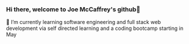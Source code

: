 ### Hi there, welcome to Joe McCaffrey's github👋
🌱 I’m currently learning software engineering and full stack web development via self directed learning and a coding bootcamp starting in May
<!--
**joemccaffrey-dev/joemccaffrey-dev** is a ✨ _special_ ✨ repository because its `README.md` (this file) appears on your GitHub profile.

Here are some ideas to get you started:

- 🔭 I’m currently working on ...
🌱 I’m currently learning software engineering and full stack web development via self directed learning and a coding bootcamp starting in May
- 👯 I’m looking to collaborate on ...
- 🤔 I’m looking for help with ...
- 💬 Ask me about ...
- 📫 How to reach me: ...
- 😄 Pronouns: ...
- ⚡ Fun fact: ...
-->
